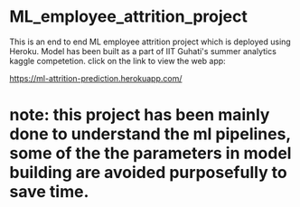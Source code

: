 # ML_employee_attrition_project
This is an end to end ML employee attrition project which is deployed using Heroku.
Model has been built as a part of IIT Guhati's summer analytics kaggle competetion.
click on the link to view the web app: 

https://ml-attrition-prediction.herokuapp.com/

# note: this project has been mainly done to understand the ml pipelines, some of the the parameters in model building are avoided purposefully to save time.
